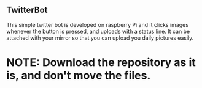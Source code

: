 ## TwitterBot
This simple twitter bot is developed on raspberry Pi and it clicks images whenever the button is pressed, and uploads with a status line.
It can be attached with your mirror so that you can upload you daily pictures easily.

# NOTE: Download the repository as it is, and don't move the files.
